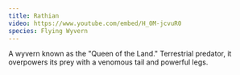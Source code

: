 ```yaml
---
title: Rathian
video: https://www.youtube.com/embed/H_0M-jcvuR0
species: Flying Wyvern
---
```


A wyvern known as the "Queen of the Land."
Terrestrial predator, it overpowers its prey with a venomous tail and powerful legs.
